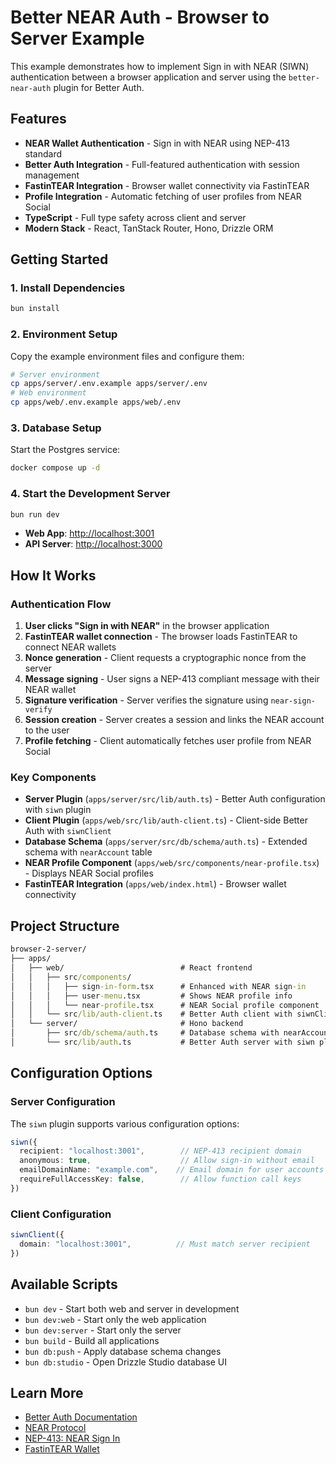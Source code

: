 # Better NEAR Auth - Browser to Server Example

This example demonstrates how to implement Sign in with NEAR (SIWN) authentication between a browser application and server using the `better-near-auth` plugin for Better Auth.

## Features

- **NEAR Wallet Authentication** - Sign in with NEAR using NEP-413 standard
- **Better Auth Integration** - Full-featured authentication with session management
- **FastinTEAR Integration** - Browser wallet connectivity via FastinTEAR
- **Profile Integration** - Automatic fetching of user profiles from NEAR Social
- **TypeScript** - Full type safety across client and server
- **Modern Stack** - React, TanStack Router, Hono, Drizzle ORM

## Getting Started

### 1. Install Dependencies

```bash
bun install
```

### 2. Environment Setup

Copy the example environment files and configure them:

```bash
# Server environment
cp apps/server/.env.example apps/server/.env
# Web environment  
cp apps/web/.env.example apps/web/.env
```

### 3. Database Setup

Start the Postgres service:

```bash
docker compose up -d
```

### 4. Start the Development Server

```bash
bun run dev
```

- **Web App**: [http://localhost:3001](http://localhost:3001)
- **API Server**: [http://localhost:3000](http://localhost:3000)

## How It Works

### Authentication Flow

1. **User clicks "Sign in with NEAR"** in the browser application
2. **FastinTEAR wallet connection** - The browser loads FastinTEAR to connect NEAR wallets
3. **Nonce generation** - Client requests a cryptographic nonce from the server
4. **Message signing** - User signs a NEP-413 compliant message with their NEAR wallet
5. **Signature verification** - Server verifies the signature using `near-sign-verify`
6. **Session creation** - Server creates a session and links the NEAR account to the user
7. **Profile fetching** - Client automatically fetches user profile from NEAR Social

### Key Components

- **Server Plugin** (`apps/server/src/lib/auth.ts`) - Better Auth configuration with `siwn` plugin
- **Client Plugin** (`apps/web/src/lib/auth-client.ts`) - Client-side Better Auth with `siwnClient`
- **Database Schema** (`apps/server/src/db/schema/auth.ts`) - Extended schema with `nearAccount` table
- **NEAR Profile Component** (`apps/web/src/components/near-profile.tsx`) - Displays NEAR Social profiles
- **FastinTEAR Integration** (`apps/web/index.html`) - Browser wallet connectivity

## Project Structure

```cmd
browser-2-server/
├── apps/
│   ├── web/                          # React frontend
│   │   ├── src/components/
│   │   │   ├── sign-in-form.tsx      # Enhanced with NEAR sign-in
│   │   │   ├── user-menu.tsx         # Shows NEAR profile info
│   │   │   └── near-profile.tsx      # NEAR Social profile component
│   │   └── src/lib/auth-client.ts    # Better Auth client with siwnClient
│   └── server/                       # Hono backend
│       ├── src/db/schema/auth.ts     # Database schema with nearAccount table
│       └── src/lib/auth.ts           # Better Auth server with siwn plugin
```

## Configuration Options

### Server Configuration

The `siwn` plugin supports various configuration options:

```typescript
siwn({
  recipient: "localhost:3001",        // NEP-413 recipient domain
  anonymous: true,                    // Allow sign-in without email
  emailDomainName: "example.com",    // Email domain for user accounts
  requireFullAccessKey: false,        // Allow function call keys
})
```

### Client Configuration

```typescript
siwnClient({
  domain: "localhost:3001",          // Must match server recipient
})
```

## Available Scripts

- `bun dev` - Start both web and server in development
- `bun dev:web` - Start only the web application
- `bun dev:server` - Start only the server
- `bun build` - Build all applications
- `bun db:push` - Apply database schema changes
- `bun db:studio` - Open Drizzle Studio database UI

## Learn More

- [Better Auth Documentation](https://better-auth.com)
- [NEAR Protocol](https://near.org)
- [NEP-413: NEAR Sign In](https://github.com/near/NEPs/blob/master/neps/nep-0413.md)
- [FastinTEAR Wallet](https://github.com/fastnear/fastintear)
